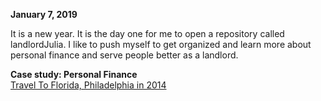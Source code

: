 
**January 7, 2019**<br>

It is a new year. It is the day one for me to open a repository called landlordJulia. I like to push myself to get organized and learn more about personal finance and serve people better as a landlord. 

**Case study: Personal Finance**<br>
[Travel To Florida, Philadelphia in 2014](http://juliachencoding.blogspot.com/2018/12/case-study-2014-rental-car-in.html)<br>

